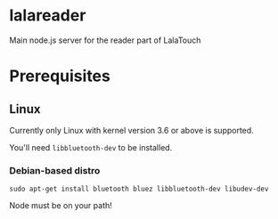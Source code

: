 lalareader
==========

Main node.js server for the reader part of LalaTouch

# Prerequisites

## Linux

Currently only Linux with kernel version 3.6 or above is supported.

You'll need `libbluetooth-dev` to be installed.

### Debian-based distro

`sudo apt-get install bluetooth bluez libbluetooth-dev libudev-dev`

Node must be on your path!
